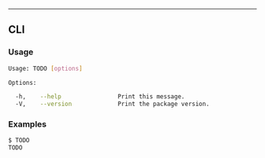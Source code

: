 
<!-- Section for describing a commnd-line interface. -->

<section class="cli">

---

## CLI

<!-- CLI usage documentation. -->

<section class="usage">

### Usage

``` bash
Usage: TODO [options]

Options:

  -h,    --help                Print this message.
  -V,    --version             Print the package version.
```

</section>

<!-- /.usage -->

<!-- CLI usage examples. -->

<section class="examples">

### Examples

``` bash
$ TODO
TODO
```

</section>

<!-- /.examples -->

</section>

<!-- /.cli -->
